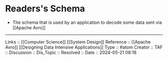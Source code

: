 # Readers's Schema

- The schema that is used by an application to decode some data sent via [[Apache Avro]]

---
Links :: [[Computer Science]] [[System Design]]
Reference :: [[Apache Avro]] [[Designing Data Intensive Applications]]
Type :: #atom
Creator ::
TAF ::
Discussion ::
Dis_Topic :: 
Resolved ::
Date :: 2024-05-21 08:18
